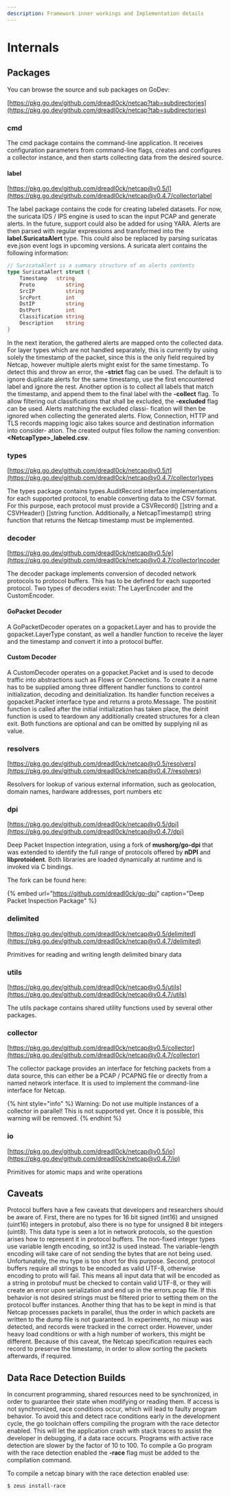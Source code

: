 ```yaml
---
description: Framework inner workings and Implementation details
---
```


# Internals

## Packages

You can browse the source and sub packages on GoDev:

[https://pkg.go.dev/github.com/dreadl0ck/netcap?tab=subdirectories](https://pkg.go.dev/github.com/dreadl0ck/netcap?tab=subdirectories)

### cmd

The cmd package contains the command-line application. It receives configuration parameters from command-line flags, creates and configures a collector instance, and then starts collecting data from the desired source.

#### label

[https://pkg.go.dev/github.com/dreadl0ck/netcap@v0.5/l](https://pkg.go.dev/github.com/dreadl0ck/netcap@v0.4.7/collector)abel

The label package contains the code for creating labeled datasets. For now, the suricata IDS / IPS engine is used to scan the input PCAP and generate alerts. In the future, support could also be added for using YARA. Alerts are then parsed with regular expressions and transformed into the **label.SuricataAlert** type. This could also be replaced by parsing suricatas eve.json event logs in upcoming versions. A suricata alert contains the following information:

```go
// SuricataAlert is a summary structure of an alerts contents
type SuricataAlert struct {
    Timestamp   string
    Proto          string
    SrcIP          string
    SrcPort        int
    DstIP          string
    DstPort        int
    Classification string
    Description    string
}
```

In the next iteration, the gathered alerts are mapped onto the collected data. For layer types which are not handled separately, this is currently by using solely the timestamp of the packet, since this is the only field required by Netcap, however multiple alerts might exist for the same timestamp. To detect this and throw an error, the **-strict** flag can be used. The default is to ignore duplicate alerts for the same timestamp, use the first encountered label and ignore the rest. Another option is to collect all labels that match the timestamp, and append them to the final label with the **-collect** flag. To allow filtering out classifications that shall be excluded, the **-excluded** flag can be used. Alerts matching the excluded classi- fication will then be ignored when collecting the generated alerts. Flow, Connection, HTTP and TLS records mapping logic also takes source and destination information into consider- ation. The created output files follow the naming convention: **&lt;NetcapType&gt;\_labeled.csv**.

### types

[https://pkg.go.dev/github.com/dreadl0ck/netcap@v0.5/t](https://pkg.go.dev/github.com/dreadl0ck/netcap@v0.4.7/collector)ypes

The types package contains types.AuditRecord interface implementations for each supported protocol, to enable converting data to the CSV format. For this purpose, each protocol must provide a CSVRecord\(\) \[\]string and a CSVHeader\(\) \[\]string function. Additionally, a NetcapTimestamp\(\) string function that returns the Netcap timestamp must be implemented.

### decoder

[https://pkg.go.dev/github.com/dreadl0ck/netcap@v0.5/e](https://pkg.go.dev/github.com/dreadl0ck/netcap@v0.4.7/collector)ncoder

The decoder package implements conversion of decoded network protocols to protocol buffers. This has to be defined for each supported protocol. Two types of decoders exist: The LayerEncoder and the CustomEncoder.

#### GoPacket Decoder

A GoPacketDecoder operates on a gopacket.Layer and has to provide the gopacket.LayerType constant, as well a handler function to receive the layer and the timestamp and convert it into a protocol buffer.

#### Custom Decoder

A CustomDecoder operates on a gopacket.Packet and is used to decode traffic into abstractions such as Flows or Connections. To create it a name has to be supplied among three different handler functions to control initialization, decoding and deinitialization. Its handler function receives a gopacket.Packet interface type and returns a proto.Message. The postinit function is called after the initial initialization has taken place, the deinit function is used to teardown any additionally created structures for a clean exit. Both functions are optional and can be omitted by supplying nil as value.

### resolvers

[https://pkg.go.dev/github.com/dreadl0ck/netcap@v0.5/resolvers](https://pkg.go.dev/github.com/dreadl0ck/netcap@v0.4.7/resolvers)

Resolvers for lookup of various external information, such as geolocation, domain names, hardware addresses, port numbers etc

### dpi

[https://pkg.go.dev/github.com/dreadl0ck/netcap@v0.5/dpi](https://pkg.go.dev/github.com/dreadl0ck/netcap@v0.4.7/dpi)

Deep Packet Inspection integration, using a fork of **mushorg/go-dpi** that was extended to identify the full range of protocols offered by **nDPI** and **libprotoident**. Both libraries are loaded dynamically at runtime and is invoked via C bindings.

The fork can be found here:

{% embed url="https://github.com/dreadl0ck/go-dpi" caption="Deep Packet Inspection Package" %}

### delimited

[https://pkg.go.dev/github.com/dreadl0ck/netcap@v0.5/delimited](https://pkg.go.dev/github.com/dreadl0ck/netcap@v0.4.7/delimited)

Primitives for reading and writing length delimited binary data

### utils

[https://pkg.go.dev/github.com/dreadl0ck/netcap@v0.5/utils](https://pkg.go.dev/github.com/dreadl0ck/netcap@v0.4.7/utils)

The utils package contains shared utility functions used by several other packages.

### collector

[https://pkg.go.dev/github.com/dreadl0ck/netcap@v0.5/collector](https://pkg.go.dev/github.com/dreadl0ck/netcap@v0.4.7/collector)

The collector package provides an interface for fetching packets from a data source, this can either be a PCAP / PCAPNG file or directly from a named network interface. It is used to implement the command-line interface for Netcap.

{% hint style="info" %}
Warning: Do not use multiple instances of a collector in parallel! This is not supported yet. Once it is possible, this warning will be removed.
{% endhint %}

### io

[https://pkg.go.dev/github.com/dreadl0ck/netcap@v0.5/io](https://pkg.go.dev/github.com/dreadl0ck/netcap@v0.4.7/io)

Primitives for atomic maps and write operations

## Caveats

Protocol buffers have a few caveats that developers and researchers should be aware of. First, there are no types for 16 bit signed \(int16\) and unsigned \(uint16\) integers in protobuf, also there is no type for unsigned 8 bit integers \(uint8\). This data type is seen a lot in network protocols, so the question arises how to represent it in protocol buffers. The non-fixed integer types use variable length encoding, so int32 is used instead. The variable-length encoding will take care of not sending the bytes that are not being used. Unfortunately, the mu type is too short for this purpose. Second, protocol buffers require all strings to be encoded as valid UTF-8, otherwise encoding to proto will fail. This means all input data that will be encoded as a string in protobuf must be checked to contain valid UTF-8, or they will create an error upon serialization and end up in the errors.pcap file. If this behavior is not desired strings must be filtered prior to setting them on the protocol buffer instances. Another thing that has to be kept in mind is that Netcap processes packets in parallel, thus the order in which packets are written to the dump file is not guaranteed. In experiments, no mixup was detected, and records were tracked in the correct order. However, under heavy load conditions or with a high number of workers, this might be different. Because of this caveat, the Netcap specification requires each record to preserve the timestamp, in order to allow sorting the packets afterwards, if required.

## Data Race Detection Builds

In concurrent programming, shared resources need to be synchronized, in order to guarantee their state when modifying or reading them. If access is not synchronized, race conditions occur, which will lead to faulty program behavior. To avoid this and detect race conditions early in the development cycle, the go toolchain offers compiling the program with the race detector enabled. This will let the application crash with stack traces to assist the developer in debugging, if a data race occurs. Programs with active race detection are slower by the factor of 10 to 100. To compile a Go program with the race detection enabled the **-race** flag must be added to the compilation command.

To compile a netcap binary with the race detection enabled use:

```text
$ zeus install-race
```

